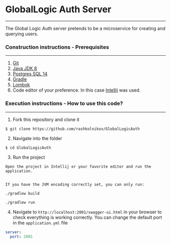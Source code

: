 # GlobalLogic Auth Server

---
The Global Logic Auth server pretends to be a microservice for creating and querying users.

### Construction instructions - Prerequisites

---

1) [Git]
2) [Java JDK 8]
3) [Postgres SQL 14]
4) [Gradle]
5) [Lombok]
6) Code editor of your preference. In this case [Intellij] was used.

[Git]: https://desktop.github.com/
[Java JDK 8]: https://www.oracle.com/technetwork/java/javase/downloads
[Postgres SQL 14]: https://www.postgresql.org/
[Gradle]: https://gradle.org/install/
[Intellij]: https://www.jetbrains.com/es-es/idea/
[Lombok]: https://projectlombok.org/

### Execution instructions - How to use this code?

---
1. Fork this repository and clone it

```
$ git clone https://github.com/rashkolnikov/GlobalLogicAuth
```

2. Navigate into the folder

```
$ cd GlobalLogicAuth
```

3. Run the project
```
Open the project in Intellij or your favorite editor and run the application.


If you have the JVM encoding correctly set, you can only run:

./gradlew build

./gradlew run
```

4. Navigate to `http://localhost:2001/swagger-ui.html` in your browser to check everything is working correctly. You can change the default port in the `application.yml` file

```yml
server:
  port: 2001
```


